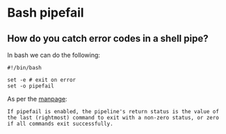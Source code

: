 # Bash pipefail

## How do you catch error codes in a shell pipe?
In bash we can do the following:
```
#!/bin/bash

set -e # exit on error
set -o pipefail
```

As per the [manpage](https://www.man7.org/linux/man-pages/man1/bash.1.html):
```
If pipefail is enabled, the pipeline's return status is the value of the last (rightmost) command to exit with a non-zero status, or zero if all commands exit successfully.
```
